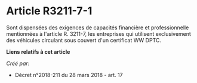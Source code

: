 # Article R3211-7-1

Sont dispensées des exigences de capacités financière et professionnelle mentionnées à l'article R. 3211-7, les entreprises
qui utilisent exclusivement des véhicules circulant sous couvert d'un certificat WW DPTC.

**Liens relatifs à cet article**

_Créé par_:

  - Décret n°2018-211 du 28 mars 2018 - art. 17
